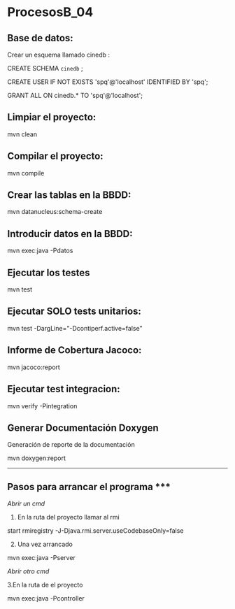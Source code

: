 # ProcesosB_04


Base de datos:
--------------

Crear un esquema llamado cinedb :

CREATE SCHEMA `cinedb` ; 

CREATE USER IF NOT EXISTS 'spq'@'localhost' IDENTIFIED BY 'spq';

GRANT ALL ON cinedb.* TO 'spq'@'localhost';


Limpiar el proyecto:
-------------------
mvn clean

Compilar el proyecto:
---------------------
mvn compile

Crear las tablas en la BBDD:
-----------------------------
mvn datanucleus:schema-create

Introducir datos en la BBDD:
-----------------------------
mvn exec:java -Pdatos


Ejecutar los testes
-------------------
mvn test

Ejecutar SOLO tests unitarios:
------------------------------
mvn test -DargLine="-Dcontiperf.active=false"

Informe de Cobertura Jacoco:
----------------------------
mvn jacoco:report


Ejecutar test integracion:
--------------------------
mvn verify -Pintegration

Generar Documentación Doxygen
-----------------------------
Generación de reporte de la documentación 

mvn doxygen:report


-----------------------------------
Pasos para arrancar el programa ***
-----------------------------------


*Abrir un cmd*

1. En la ruta del proyecto llamar al rmi

start rmiregistry -J-Djava.rmi.server.useCodebaseOnly=false

2. Una vez arrancado

mvn exec:java -Pserver

*Abrir otro cmd*

3.En la ruta de el proyecto

mvn exec:java -Pcontroller




